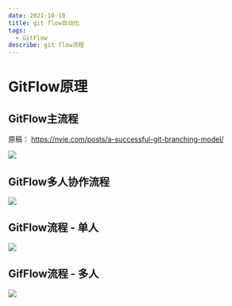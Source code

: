 ```yaml
---
date: 2021-10-10
title: git flow自动化
tags:
  - GitFlow
describe: git flow流程
---
```


# GitFlow原理
## GitFlow主流程

原稿： https://nvie.com/posts/a-successful-git-branching-model/

![](https://oss.filway.cn/filway-blog/gitflow/60dd157f0828c92016000956.jpeg)

## GitFlow多人协作流程

![](https://oss.filway.cn/filway-blog/gitflow/60dd158a086d1a2616000937.jpeg)

## GitFlow流程 - 单人

![](https://oss.filway.cn/filway-blog/gitflow/git%20flow%E6%B5%81%E7%A8%8B%20-%20%E5%8D%95%E4%BA%BA%E6%B5%81%E7%A8%8B.png)

## GifFlow流程 - 多人

![](https://oss.filway.cn/filway-blog/gitflow/git%20flow%E6%B5%81%E7%A8%8B%20-%20%E5%A4%9A%E4%BA%BA%E6%B5%81%E7%A8%8B.png)
